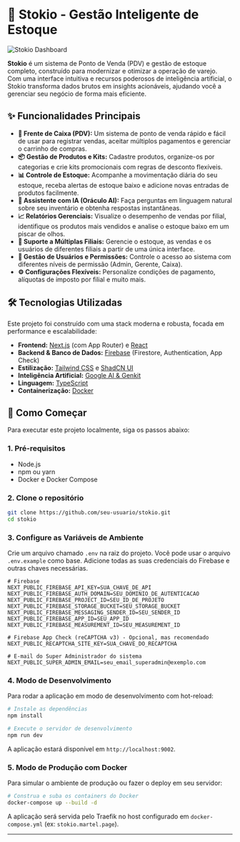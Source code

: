# 🚀 Stokio - Gestão Inteligente de Estoque

![Stokio Dashboard](https://placehold.co/1200x600.png?text=Dashboard+do+Stokio)

**Stokio** é um sistema de Ponto de Venda (PDV) e gestão de estoque completo, construído para modernizar e otimizar a operação de varejo. Com uma interface intuitiva e recursos poderosos de inteligência artificial, o Stokio transforma dados brutos em insights acionáveis, ajudando você a gerenciar seu negócio de forma mais eficiente.

## ✨ Funcionalidades Principais

- **🏪 Frente de Caixa (PDV):** Um sistema de ponto de venda rápido e fácil de usar para registrar vendas, aceitar múltiplos pagamentos e gerenciar o carrinho de compras.
- **📦 Gestão de Produtos e Kits:** Cadastre produtos, organize-os por categorias e crie kits promocionais com regras de desconto flexíveis.
- **📊 Controle de Estoque:** Acompanhe a movimentação diária do seu estoque, receba alertas de estoque baixo e adicione novas entradas de produtos facilmente.
- **🤖 Assistente com IA (Oráculo AI):** Faça perguntas em linguagem natural sobre seu inventário e obtenha respostas instantâneas.
- **📈 Relatórios Gerenciais:** Visualize o desempenho de vendas por filial, identifique os produtos mais vendidos e analise o estoque baixo em um piscar de olhos.
- **🏢 Suporte a Múltiplas Filiais:** Gerencie o estoque, as vendas e os usuários de diferentes filiais a partir de uma única interface.
- **👥 Gestão de Usuários e Permissões:** Controle o acesso ao sistema com diferentes níveis de permissão (Admin, Gerente, Caixa).
- **⚙️ Configurações Flexíveis:** Personalize condições de pagamento, alíquotas de imposto por filial e muito mais.

## 🛠️ Tecnologias Utilizadas

Este projeto foi construído com uma stack moderna e robusta, focada em performance e escalabilidade:

- **Frontend:** [Next.js](https://nextjs.org/) (com App Router) e [React](https://react.dev/)
- **Backend & Banco de Dados:** [Firebase](https://firebase.google.com/) (Firestore, Authentication, App Check)
- **Estilização:** [Tailwind CSS](https://tailwindcss.com/) e [ShadCN UI](https://ui.shadcn.com/)
- **Inteligência Artificial:** [Google AI & Genkit](https://firebase.google.com/docs/genkit)
- **Linguagem:** [TypeScript](https://www.typescriptlang.org/)
- **Containerização:** [Docker](https://www.docker.com/)

## 🚀 Como Começar

Para executar este projeto localmente, siga os passos abaixo:

### 1. Pré-requisitos
- Node.js
- npm ou yarn
- Docker e Docker Compose

### 2. Clone o repositório
```bash
git clone https://github.com/seu-usuario/stokio.git
cd stokio
```

### 3. Configure as Variáveis de Ambiente
Crie um arquivo chamado `.env` na raiz do projeto. Você pode usar o arquivo `.env.example` como base. Adicione todas as suas credenciais do Firebase e outras chaves necessárias.

```env
# Firebase
NEXT_PUBLIC_FIREBASE_API_KEY=SUA_CHAVE_DE_API
NEXT_PUBLIC_FIREBASE_AUTH_DOMAIN=SEU_DOMINIO_DE_AUTENTICACAO
NEXT_PUBLIC_FIREBASE_PROJECT_ID=SEU_ID_DE_PROJETO
NEXT_PUBLIC_FIREBASE_STORAGE_BUCKET=SEU_STORAGE_BUCKET
NEXT_PUBLIC_FIREBASE_MESSAGING_SENDER_ID=SEU_SENDER_ID
NEXT_PUBLIC_FIREBASE_APP_ID=SEU_APP_ID
NEXT_PUBLIC_FIREBASE_MEASUREMENT_ID=SEU_MEASUREMENT_ID

# Firebase App Check (reCAPTCHA v3) - Opcional, mas recomendado
NEXT_PUBLIC_RECAPTCHA_SITE_KEY=SUA_CHAVE_DO_RECAPTCHA

# E-mail do Super Administrador do sistema
NEXT_PUBLIC_SUPER_ADMIN_EMAIL=seu_email_superadmin@exemplo.com
```

### 4. Modo de Desenvolvimento
Para rodar a aplicação em modo de desenvolvimento com hot-reload:

```bash
# Instale as dependências
npm install

# Execute o servidor de desenvolvimento
npm run dev
```
A aplicação estará disponível em `http://localhost:9002`.

### 5. Modo de Produção com Docker
Para simular o ambiente de produção ou fazer o deploy em seu servidor:

```bash
# Construa e suba os containers do Docker
docker-compose up --build -d
```
A aplicação será servida pelo Traefik no host configurado em `docker-compose.yml` (ex: `stokio.martel.page`).

---
